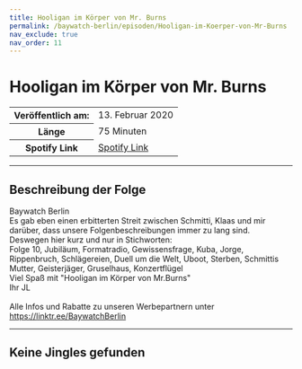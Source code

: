 ```yaml
---
title: Hooligan im Körper von Mr. Burns
permalink: /baywatch-berlin/episoden/Hooligan-im-Koerper-von-Mr-Burns
nav_exclude: true
nav_order: 11
---
```


# Hooligan im Körper von Mr. Burns
<table class="resp-table dcf-table dcf-table-responsive dcf-table-bordered dcf-table-striped dcf-w-100%">
                    <tbody>
                        <tr>
                            <th scope="row">Veröffentlich am:</th>
                            <td data-label="Veröffentlich am:">13. Februar 2020</td>
                        </tr>
                        <tr>
                            <th scope="row">Länge </th>
                            <td data-label="Länge ">75 Minuten</td>
                        </tr><tr>
                                <th scope="row">Spotify Link</th>
                                <td data-label="Spotify Link"><a href="https://open.spotify.com/episode/198qXmtSiewz89aDOgLfdn">Spotify Link</a></td>
                            </tr></tbody>
                </table>

***

## Beschreibung der Folge

<div>
Baywatch Berlin <br> Es gab eben einen erbitterten Streit zwischen Schmitti, Klaas und mir darüber, dass unsere Folgenbeschreibungen immer zu lang sind. <br> Deswegen hier kurz und nur in Stichworten: <br> Folge 10, Jubiläum, Formatradio, Gewissensfrage, Kuba, Jorge, Rippenbruch, Schlägereien, Duell um die Welt, Uboot, Sterben, Schmittis Mutter, Geisterjäger, Gruselhaus, Konzertflügel <br> Viel Spaß mit "Hooligan im Körper von Mr.Burns" <br> Ihr JL <br>  <br> Alle Infos und Rabatte zu unseren Werbepartnern unter <a href="https://linktr.ee/BaywatchBerlin">https://linktr.ee/BaywatchBerlin</a>  
</div>

***

## Keine Jingles gefunden